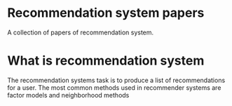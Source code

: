 # Recommendation system papers
A collection of papers of recommendation system.
# What is recommendation system
The recommendation systems task is to produce a list of recommendations for a user. The most common methods used in recommender systems are factor models and neighborhood methods
